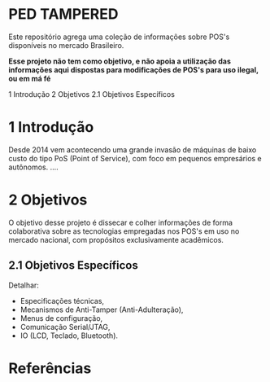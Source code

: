 # PED TAMPERED

Este repositório agrega uma coleção de informações sobre POS's disponíveis no mercado Brasileiro. 

**Esse projeto não tem como objetivo, e não apoia a utilização das informações aqui dispostas para modificações de POS's para uso ilegal, ou em má fé**

1 Introdução
2 Objetivos
2.1 Objetivos Específicos



# 1 Introdução

Desde 2014 vem acontecendo uma grande invasão de máquinas de baixo custo do tipo PoS (Point of Service), com foco em pequenos empresários e autônomos.  ....




# 2 Objetivos

O objetivo desse projeto é dissecar e colher informações de forma colaborativa sobre as tecnologias empregadas nos POS's em uso no mercado nacional, com propósitos exclusivamente acadêmicos. 

## 2.1 Objetivos Específicos

Detalhar:

* Especificações técnicas,
* Mecanismos de Anti-Tamper (Anti-Adulteração),
* Menus de configuração,
* Comunicação Serial/JTAG,
* IO (LCD, Teclado, Bluetooth).


# Referências


